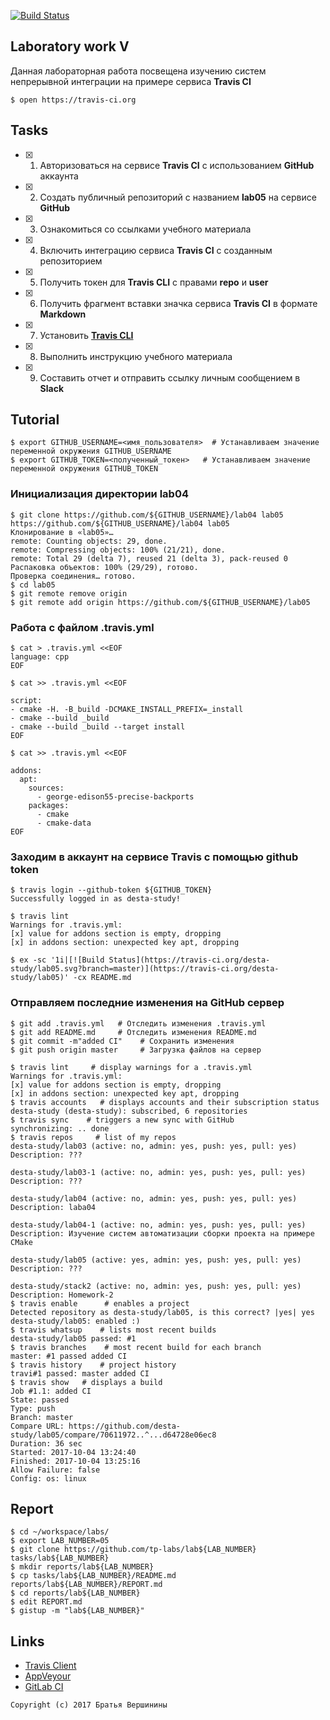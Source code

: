 [![Build Status](https://travis-ci.org/desta-study/lab05.svg?branch=master)](https://travis-ci.org/desta-study/lab05)
## Laboratory work V

Данная лабораторная работа посвещена изучению систем непрерывной интеграции на примере сервиса **Travis CI**

```ShellSession
$ open https://travis-ci.org
```

## Tasks

- [x] 1. Авторизоваться на сервисе **Travis CI** с использованием **GitHub** аккаунта
- [x] 2. Создать публичный репозиторий с названием **lab05** на сервисе **GitHub**
- [x] 3. Ознакомиться со ссылками учебного материала
- [x] 4. Включить интеграцию сервиса **Travis CI** с созданным репозиторием
- [x] 5. Получить токен для **Travis CLI** с правами **repo** и **user**
- [x] 6. Получить фрагмент вставки значка сервиса **Travis CI** в формате **Markdown**
- [x] 7. Установить [**Travis CLI**](https://github.com/travis-ci/travis.rb#installation)
- [x] 8. Выполнить инструкцию учебного материала
- [x] 9. Составить отчет и отправить ссылку личным сообщением в **Slack**

## Tutorial

```ShellSession
$ export GITHUB_USERNAME=<имя_пользователя>  # Устанавливаем значение переменной окружения GITHUB_USERNAME
$ export GITHUB_TOKEN=<полученный_токен>   # Устанавливаем значение переменной окружения GITHUB_TOKEN
```
### Инициализация директории lab04

```ShellSession
$ git clone https://github.com/${GITHUB_USERNAME}/lab04 lab05
https://github.com/${GITHUB_USERNAME}/lab04 lab05
Клонирование в «lab05»…
remote: Counting objects: 29, done.
remote: Compressing objects: 100% (21/21), done.
remote: Total 29 (delta 7), reused 21 (delta 3), pack-reused 0
Распаковка объектов: 100% (29/29), готово.
Проверка соединения… готово.
$ cd lab05
$ git remote remove origin
$ git remote add origin https://github.com/${GITHUB_USERNAME}/lab05
```
### Работа с файлом .travis.yml

```ShellSession
$ cat > .travis.yml <<EOF
language: cpp
EOF
```

```ShellSession
$ cat >> .travis.yml <<EOF

script:
- cmake -H. -B_build -DCMAKE_INSTALL_PREFIX=_install
- cmake --build _build
- cmake --build _build --target install
EOF
```

```ShellSession
$ cat >> .travis.yml <<EOF

addons:
  apt:
    sources:
      - george-edison55-precise-backports
    packages:
      - cmake
      - cmake-data
EOF
```
### Заходим в аккаунт на сервисе Travis с помощью github token

```ShellSession
$ travis login --github-token ${GITHUB_TOKEN}
Successfully logged in as desta-study!
```

```ShellSession
$ travis lint
Warnings for .travis.yml:
[x] value for addons section is empty, dropping
[x] in addons section: unexpected key apt, dropping
```

```ShellSession
$ ex -sc '1i|[![Build Status](https://travis-ci.org/desta-study/lab05.svg?branch=master)](https://travis-ci.org/desta-study/lab05)' -cx README.md
```
### Отправляем последние изменения на GitHub сервер

```ShellSession
$ git add .travis.yml   # Отследить изменения .travis.yml
$ git add README.md     # Отследить изменения README.md
$ git commit -m"added CI"    # Сохранить изменения
$ git push origin master     # Загрузка файлов на сервер
```

```ShellSession
$ travis lint     # display warnings for a .travis.yml
Warnings for .travis.yml:
[x] value for addons section is empty, dropping
[x] in addons section: unexpected key apt, dropping
$ travis accounts   # displays accounts and their subscription status
desta-study (desta-study): subscribed, 6 repositories
$ travis sync    # triggers a new sync with GitHub
synchronizing: .. done
$ travis repos     # list of my repos
desta-study/lab03 (active: no, admin: yes, push: yes, pull: yes)
Description: ???

desta-study/lab03-1 (active: no, admin: yes, push: yes, pull: yes)
Description: ???

desta-study/lab04 (active: no, admin: yes, push: yes, pull: yes)
Description: laba04

desta-study/lab04-1 (active: no, admin: yes, push: yes, pull: yes)
Description: Изучение систем автоматизации сборки проекта на примере CMake

desta-study/lab05 (active: yes, admin: yes, push: yes, pull: yes)
Description: ???

desta-study/stack2 (active: no, admin: yes, push: yes, pull: yes)
Description: Homework-2
$ travis enable      # enables a project
Detected repository as desta-study/lab05, is this correct? |yes| yes
desta-study/lab05: enabled :)
$ travis whatsup    # lists most recent builds
desta-study/lab05 passed: #1
$ travis branches    # most recent build for each branch
master: #1 passed added CI
$ travis history    # project history
travi#1 passed: master added CI
$ travis show   # displays a build 
Job #1.1: added CI
State: passed
Type: push
Branch: master
Compare URL: https://github.com/desta-study/lab05/compare/70611972..^...d64728e06ec8
Duration: 36 sec
Started: 2017-10-04 13:24:40
Finished: 2017-10-04 13:25:16
Allow Failure: false
Config: os: linux
```

## Report

```ShellSession
$ cd ~/workspace/labs/
$ export LAB_NUMBER=05
$ git clone https://github.com/tp-labs/lab${LAB_NUMBER} tasks/lab${LAB_NUMBER}
$ mkdir reports/lab${LAB_NUMBER}
$ cp tasks/lab${LAB_NUMBER}/README.md reports/lab${LAB_NUMBER}/REPORT.md
$ cd reports/lab${LAB_NUMBER}
$ edit REPORT.md
$ gistup -m "lab${LAB_NUMBER}"
```

## Links

- [Travis Client](https://github.com/travis-ci/travis.rb)
- [AppVeyour](https://www.appveyor.com/)
- [GitLab CI](https://about.gitlab.com/gitlab-ci/)

```
Copyright (c) 2017 Братья Вершинины
```

